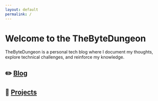 ```yaml
---
layout: default
permalink: /
---
```


# Welcome to the TheByteDungeon

TheByteDungeon is a personal tech blog where I document my thoughts, explore technical challenges, and reinforce my knowledge.

## :pencil2: [Blog](blog)
  
## :hammer: [Projects](projects)
